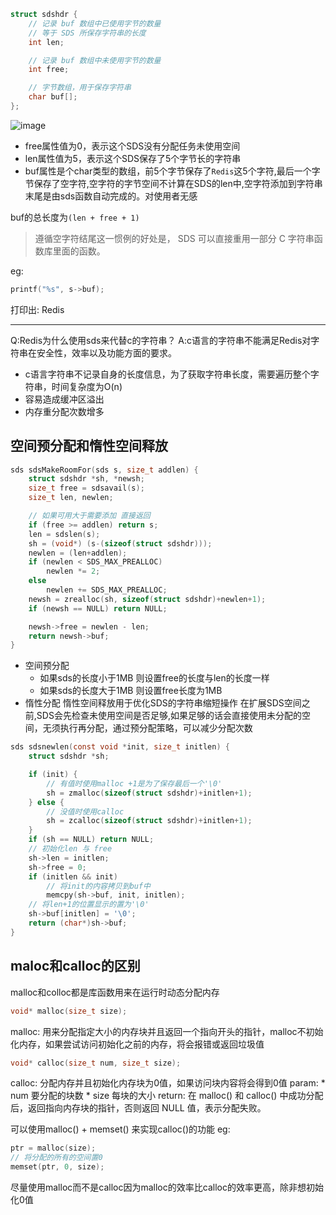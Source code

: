 ```c
struct sdshdr {
    // 记录 buf 数组中已使用字节的数量
    // 等于 SDS 所保存字符串的长度
    int len;

    // 记录 buf 数组中未使用字节的数量
    int free;

    // 字节数组，用于保存字符串
    char buf[];
};
```

![image](https://user-images.githubusercontent.com/26846402/121488141-60a4ea80-ca05-11eb-968a-1fb653b47481.png)

* free属性值为0，表示这个SDS没有分配任务未使用空间
* len属性值为5，表示这个SDS保存了5个字节长的字符串
* buf属性是个char类型的数组，前5个字节保存了`Redis`这5个字符,最后一个字节保存了空字符,空字符的字节空间不计算在SDS的len中,空字符添加到字符串末尾是由sds函数自动完成的。对使用者无感

buf的总长度为`(len + free + 1)`

> 遵循空字符结尾这一惯例的好处是， SDS 可以直接重用一部分 C 字符串函数库里面的函数。

eg: 
```c
printf("%s", s->buf);
```
打印出: Redis




---
Q:Redis为什么使用sds来代替c的字符串？
A:c语言的字符串不能满足Redis对字符串在安全性，效率以及功能方面的要求。
  - c语言字符串不记录自身的长度信息，为了获取字符串长度，需要遍历整个字符串，时间复杂度为O(n)
  - 容易造成缓冲区溢出
  - 内存重分配次数增多

## 空间预分配和惰性空间释放
```c
sds sdsMakeRoomFor(sds s, size_t addlen) {
    struct sdshdr *sh, *newsh;
    size_t free = sdsavail(s);
    size_t len, newlen;

    // 如果可用大于需要添加 直接返回
    if (free >= addlen) return s;
    len = sdslen(s);
    sh = (void*) (s-(sizeof(struct sdshdr)));
    newlen = (len+addlen);
    if (newlen < SDS_MAX_PREALLOC)
        newlen *= 2;
    else
        newlen += SDS_MAX_PREALLOC;
    newsh = zrealloc(sh, sizeof(struct sdshdr)+newlen+1);
    if (newsh == NULL) return NULL;

    newsh->free = newlen - len;
    return newsh->buf;
}
```

- 空间预分配
  *  如果sds的长度小于1MB 则设置free的长度与len的长度一样 
  *  如果sds的长度大于1MB 则设置free长度为1MB
- 惰性分配
    惰性空间释放用于优化SDS的字符串缩短操作
在扩展SDS空间之前,SDS会先检查未使用空间是否足够,如果足够的话会直接使用未分配的空间，无须执行再分配，通过预分配策略，可以减少分配次数



```c
sds sdsnewlen(const void *init, size_t initlen) {
    struct sdshdr *sh;

    if (init) {
        // 有值时使用malloc +1是为了保存最后一个'\0'
        sh = zmalloc(sizeof(struct sdshdr)+initlen+1);
    } else {
        // 没值时使用calloc
        sh = zcalloc(sizeof(struct sdshdr)+initlen+1);
    }
    if (sh == NULL) return NULL;
    // 初始化len 与 free 
    sh->len = initlen;
    sh->free = 0;
    if (initlen && init)
        // 将init的内容拷贝到buf中 
        memcpy(sh->buf, init, initlen);
    // 将len+1的位置显示的置为'\0'
    sh->buf[initlen] = '\0';
    return (char*)sh->buf;
}
```

## maloc和calloc的区别
malloc和colloc都是库函数用来在运行时动态分配内存
```c
void* malloc(size_t size);
```
malloc: 用来分配指定大小的内存块并且返回一个指向开头的指针，malloc不初始化内存，如果尝试访问初始化之前的内存，将会报错或返回垃圾值

```c
void* calloc(size_t num, size_t size);
```
calloc: 分配内存并且初始化内存块为0值，如果访问块内容将会得到0值
param: 
    * num 要分配的块数
    * size 每块的大小
return: 在 malloc() 和 calloc() 中成功分配后，返回指向内存块的指针，否则返回 NULL 值，表示分配失败。

可以使用malloc() + memset() 来实现calloc()的功能
eg:
```c
ptr = malloc(size);
// 将分配的所有的空间置0
memset(ptr, 0, size);
```

尽量使用malloc而不是calloc因为malloc的效率比calloc的效率更高，除非想初始化0值
